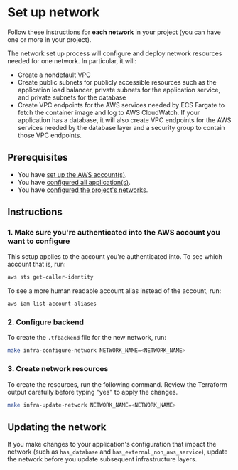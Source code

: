 # Set up network

Follow these instructions for **each network** in your project (you can have one or more in your project).

The network set up process will configure and deploy network resources needed for one network. In particular, it will:

* Create a nondefault VPC
* Create public subnets for publicly accessible resources such as the application load balancer, private subnets for the application service, and private subnets for the database
* Create VPC endpoints for the AWS services needed by ECS Fargate to fetch the container image and log to AWS CloudWatch. If your application has a database, it will also create VPC endpoints for the AWS services needed by the database layer and a security group to contain those VPC endpoints.

## Prerequisites

* You have [set up the AWS account(s)](./set-up-aws-accounts.md).
* You have [configured all application(s)](./set-up-app-config.md).
* You have [configured the project's networks](./set-up-networks.md).

## Instructions

### 1. Make sure you're authenticated into the AWS account you want to configure

This setup applies to the account you're authenticated into. To see which account that is, run:

```bash
aws sts get-caller-identity
```

To see a more human readable account alias instead of the account, run:

```bash
aws iam list-account-aliases
```

### 2. Configure backend

To create the `.tfbackend` file for the new network, run:

```bash
make infra-configure-network NETWORK_NAME=<NETWORK_NAME>
```

### 3. Create network resources

To create the resources, run the following command. Review the Terraform output carefully before typing "yes" to apply the changes.

```bash
make infra-update-network NETWORK_NAME=<NETWORK_NAME>
```

## Updating the network

If you make changes to your application's configuration that impact the network (such as `has_database` and `has_external_non_aws_service`), update the network before you update subsequent infrastructure layers.
